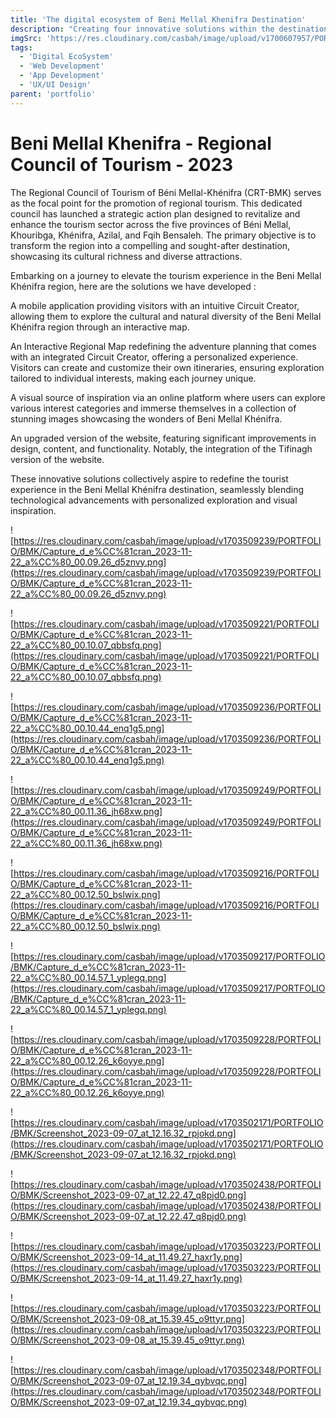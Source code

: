 ```yaml
---
title: 'The digital ecosystem of Beni Mellal Khenifra Destination'
description: "Creating four innovative solutions within the destination's digital ecosystem, aiming to enhance the tourist experience in this splendid region. These solutions seek to transform the way visitors engage and explore, elevating their journey."
imgSrc: 'https://res.cloudinary.com/casbah/image/upload/v1700607957/PORTFOLIO/lmpje45h73rwmtvcc6km.jpg'
tags:
  - 'Digital EcoSystem'
  - 'Web Development'
  - 'App Development'
  - 'UX/UI Design'
parent: 'portfolio'
---
```


# Beni Mellal Khenifra - Regional Council of Tourism - 2023

The Regional Council of Tourism of Béni Mellal-Khénifra (CRT-BMK) serves as the focal point for the promotion of regional tourism. This dedicated council has launched a strategic action plan designed to revitalize and enhance the tourism sector across the five provinces of Béni Mellal, Khouribga, Khénifra, Azilal, and Fqih Bensaleh. The primary objective is to transform the region into a compelling and sought-after destination, showcasing its cultural richness and diverse attractions.

Embarking on a journey to elevate the tourism experience in the Beni Mellal Khénifra region, here are the solutions we have developed :

A mobile application providing visitors with an intuitive Circuit Creator, allowing them to explore the cultural and natural diversity of the Beni Mellal Khénifra region through an interactive map.

An Interactive Regional Map redefining the adventure planning that comes with an integrated Circuit Creator, offering a personalized experience. Visitors can create and customize their own itineraries, ensuring exploration tailored to individual interests, making each journey unique.

A visual source of inspiration via an online platform where users can explore various interest categories and immerse themselves in a collection of stunning images showcasing the wonders of Beni Mellal Khénifra.

An upgraded version of the website, featuring significant improvements in design, content, and functionality. Notably, the integration of the Tifinagh version of the website.

These innovative solutions collectively aspire to redefine the tourist experience in the Beni Mellal Khénifra destination, seamlessly blending technological advancements with personalized exploration and visual inspiration.

![https://res.cloudinary.com/casbah/image/upload/v1703509239/PORTFOLIO/BMK/Capture_d_e%CC%81cran_2023-11-22_a%CC%80_00.09.26_d5znvy.png](https://res.cloudinary.com/casbah/image/upload/v1703509239/PORTFOLIO/BMK/Capture_d_e%CC%81cran_2023-11-22_a%CC%80_00.09.26_d5znvy.png)

![https://res.cloudinary.com/casbah/image/upload/v1703509221/PORTFOLIO/BMK/Capture_d_e%CC%81cran_2023-11-22_a%CC%80_00.10.07_qbbsfq.png](https://res.cloudinary.com/casbah/image/upload/v1703509221/PORTFOLIO/BMK/Capture_d_e%CC%81cran_2023-11-22_a%CC%80_00.10.07_qbbsfq.png)

![https://res.cloudinary.com/casbah/image/upload/v1703509236/PORTFOLIO/BMK/Capture_d_e%CC%81cran_2023-11-22_a%CC%80_00.10.44_enq1g5.png](https://res.cloudinary.com/casbah/image/upload/v1703509236/PORTFOLIO/BMK/Capture_d_e%CC%81cran_2023-11-22_a%CC%80_00.10.44_enq1g5.png)

![https://res.cloudinary.com/casbah/image/upload/v1703509249/PORTFOLIO/BMK/Capture_d_e%CC%81cran_2023-11-22_a%CC%80_00.11.36_jh68xw.png](https://res.cloudinary.com/casbah/image/upload/v1703509249/PORTFOLIO/BMK/Capture_d_e%CC%81cran_2023-11-22_a%CC%80_00.11.36_jh68xw.png)

![https://res.cloudinary.com/casbah/image/upload/v1703509216/PORTFOLIO/BMK/Capture_d_e%CC%81cran_2023-11-22_a%CC%80_00.12.50_bslwix.png](https://res.cloudinary.com/casbah/image/upload/v1703509216/PORTFOLIO/BMK/Capture_d_e%CC%81cran_2023-11-22_a%CC%80_00.12.50_bslwix.png)

![https://res.cloudinary.com/casbah/image/upload/v1703509217/PORTFOLIO/BMK/Capture_d_e%CC%81cran_2023-11-22_a%CC%80_00.14.57_1_yplegq.png](https://res.cloudinary.com/casbah/image/upload/v1703509217/PORTFOLIO/BMK/Capture_d_e%CC%81cran_2023-11-22_a%CC%80_00.14.57_1_yplegq.png)

![https://res.cloudinary.com/casbah/image/upload/v1703509228/PORTFOLIO/BMK/Capture_d_e%CC%81cran_2023-11-22_a%CC%80_00.12.26_k6oyye.png](https://res.cloudinary.com/casbah/image/upload/v1703509228/PORTFOLIO/BMK/Capture_d_e%CC%81cran_2023-11-22_a%CC%80_00.12.26_k6oyye.png)

![https://res.cloudinary.com/casbah/image/upload/v1703502171/PORTFOLIO/BMK/Screenshot_2023-09-07_at_12.16.32_rpjokd.png](https://res.cloudinary.com/casbah/image/upload/v1703502171/PORTFOLIO/BMK/Screenshot_2023-09-07_at_12.16.32_rpjokd.png)

![https://res.cloudinary.com/casbah/image/upload/v1703502438/PORTFOLIO/BMK/Screenshot_2023-09-07_at_12.22.47_q8pjd0.png](https://res.cloudinary.com/casbah/image/upload/v1703502438/PORTFOLIO/BMK/Screenshot_2023-09-07_at_12.22.47_q8pjd0.png)

![https://res.cloudinary.com/casbah/image/upload/v1703503223/PORTFOLIO/BMK/Screenshot_2023-09-14_at_11.49.27_haxr1y.png](https://res.cloudinary.com/casbah/image/upload/v1703503223/PORTFOLIO/BMK/Screenshot_2023-09-14_at_11.49.27_haxr1y.png)

![https://res.cloudinary.com/casbah/image/upload/v1703503223/PORTFOLIO/BMK/Screenshot_2023-09-08_at_15.39.45_o9ttyr.png](https://res.cloudinary.com/casbah/image/upload/v1703503223/PORTFOLIO/BMK/Screenshot_2023-09-08_at_15.39.45_o9ttyr.png)

![https://res.cloudinary.com/casbah/image/upload/v1703502348/PORTFOLIO/BMK/Screenshot_2023-09-07_at_12.19.34_qybvqc.png](https://res.cloudinary.com/casbah/image/upload/v1703502348/PORTFOLIO/BMK/Screenshot_2023-09-07_at_12.19.34_qybvqc.png)
